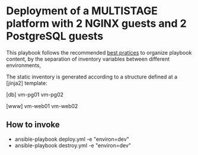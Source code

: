 # Deployment of a MULTISTAGE platform with 2 NGINX guests and 2 PostgreSQL guests
This playbook follows the recommended [best pratices](http://docs.ansible.com/ansible/playbooks_best_practices.html) to organize playbook content, by the separation of inventory variables between different environments,

The static inventory is generated according to a structure defined at a [jinja2] template:

[db]
vm-pg01
vm-pg02

[www]
vm-web01
vm-web02

## How to invoke

* ansible-playbook deploy.yml  -e "environ=dev" 
* ansible-playbook destroy.yml -e "environ=dev" 
